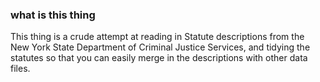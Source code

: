 ### what is this thing

This thing is a crude attempt at reading in Statute descriptions from the New York State Department of Criminal Justice Services, and tidying the statutes so that you can easily merge in the descriptions with other data files.
